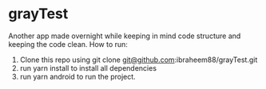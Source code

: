 # grayTest
Another app made overnight while keeping in mind code structure and keeping the code clean.
How to run:
1. Clone this repo using git clone git@github.com:ibraheem88/grayTest.git
2. run yarn install to install all dependencies
3. run yarn android to run the project.
